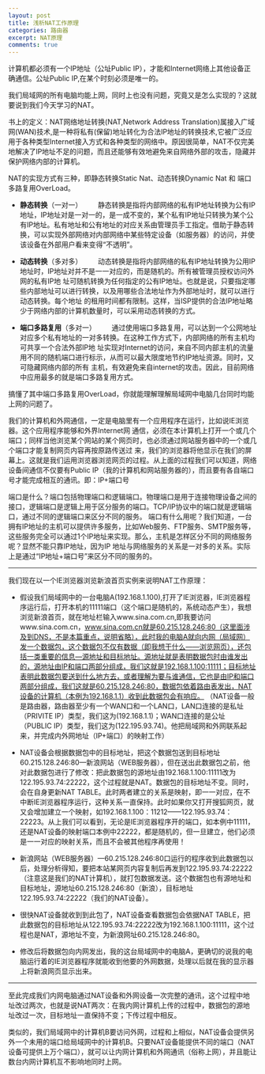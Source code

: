 ```yaml
---
layout: post
title: 浅析NAT工作原理
categories: 路由器
excerpt: NAT原理
comments: true
---
```


计算机都必须有一个IP地址（公址Public IP），才能和Internet网络上其他设备正确通信。公址Public IP,在某个时刻必须是唯一的。

我们局域网的所有电脑均能上网，同时上也没有问题，究竟又是怎么实现的？这就要说到我们今天学习的NAT。

书上的定义：NAT网络地址转换(NAT,Network Address Translation)属接入广域网(WAN)技术,是一种将私有(保留)地址转化为合法IP地址的转换技术,它被广泛应用于各种类型Internet接入方式和各种类型的网络中。原因很简单，NAT不仅完美地解决了lP地址不足的问题，而且还能够有效地避免来自网络外部的攻击，隐藏并保护网络内部的计算机。

NAT的实现方式有三种，即静态转换Static Nat、动态转换Dynamic Nat 和 端口多路复用OverLoad。

- **静态转换**（一对一）
　　静态转换是指将内部网络的私有IP地址转换为公有IP地址，IP地址对是一对一的，是一成不变的，某个私有IP地址只转换为某个公有IP地址。私有地址和公有地址的对应关系由管理员手工指定。借助于静态转换，可以实现外部网络对内部网络中某些特定设备（如服务器）的访问，并使该设备在外部用户看来变得“不透明”。

- **动态转换**（多对多）
　　动态转换是指将内部网络的私有IP地址转换为公用IP地址时，IP地址对并不是一一对应的，而是随机的。所有被管理员授权访问外网的私有IP地 址可随机转换为任何指定的公有IP地址。也就是说，只要指定哪些内部地址可以进行转换，以及用哪些合法地址作为外部地址时，就可以进行动态转换。每个地址 的租用时间都有限制。这样，当ISP提供的合法IP地址略少于网络内部的计算机数量时，可以采用动态转换的方式。


- **端口多路复用**（多对一）
　　通过使用端口多路复用，可以达到一个公网地址对应多个私有地址的一对多转换。在这种工作方式下，内部网络的所有主机均可共享一个合法外部IP地 址实现对Internet的访问，来自不同内部主机的流量用不同的随机端口进行标示，从而可以最大限度地节约IP地址资源。同时，又可隐藏网络内部的所有 主机，有效避免来自internet的攻击。因此，目前网络中应用最多的就是端口多路复用方式。


搞懂了其中端口多路复用OverLoad，你就能理解理解局域网中电脑几台同时均能上网的问题了。

我们的计算机和外网通信，一定是电脑里有一个应用程序在运行，比如说IE浏览器。这个应用程序能够和外界Internet网 通信，必须在本计算机上打开一个或几个端口；同样当他浏览某个网站的某个网页时，也必须通过网站服务器中的一个或几个端口才能复制网页内容再按原路传送过 来，我们的浏览器将他显示在我们的屏幕上。这就是我们运用浏览器浏览网页的过程。从上面的过程我们可以知道，网络设备间通信不仅要有Public IP（我的计算机和网站服务器的），而且要有各自端口号才能完成相互的通讯。即：IP+端口号

端口是什么？端口包括物理端口和逻辑端口。物理端口是用于连接物理设备之间的接口，逻辑端口是逻辑上用于区分服务的端口。TCP/IP协议中的端口就是逻辑端口，通过不同的逻辑端口来区分不同的服务。
端口有什么用呢？我们知道，一台拥有IP地址的主机可以提供许多服务，比如Web服务、FTP服务、SMTP服务等，这些服务完全可以通过1个IP地址来实现。那么，主机是怎样区分不同的网络服务呢？显然不能只靠IP地址，因为IP 地址与网络服务的关系是一对多的关系。实际上是通过“IP地址+端口号”来区分不同的服务的。

---          
            
我们现在以一个IE浏览器浏览新浪首页实例来说明NAT工作原理：

- 假设我们局域网中的一台电脑A(192.168.1.100),打开了IE浏览器，IE浏览器程序运行后，打开本机的11111端口（这个端口是随机的，系统动态产生），我想浏览新浪首页，就在地址栏输入www.sina.com.cn,即我要访问www.sina.com.cn，www.sina.com.cn就是60.215.128.246:80（这里面涉及到DNS，不是本篇重点，说明省略），此时我的电脑A就向内网（局域网）发一个数据包，这个数据包不仅有数据（即我想干什么——浏览网页），还包括一类重要的信息—源地址和目标地址。源地址就是表明数据包时由谁发出的，源地址由IP和端口两部分组成，我们这就是192.168.1.100:11111；目标地址表明此数据包要送到什么地方去，或者理解为要与谁通信，它也是由IP和端口两部分组成，我们这就是60.215.128.246:80，数据包依着路由表发出，NAT设备的计算机（本例为192.168.1.1）收到此数据包会有响应。
（NAT设备一般是路由器，路由器至少有一个WAN口和一个LAN口，LAN口连接的是私址（PRIVITE IP）类型，我们这为(192.168.1.1)；WAN口连接的是公址（PUBLIC IP）类型，我们这为(122.195.93.74)。他把局域网和外网联系起来，并完成内外网地址（IP+端口）的映射工作）

- NAT设备会根据数据包中的目标地址，把这个数据包送到目标地址60.215.128.246:80—新浪网站（WEB服务器），但在送出此数据包之前，他对此数据包进行了修改：把此数据包的源地址由192.168.1.100:11111改为122.195.93.74:22222，这个过程就是NAT。数据包的目标地址不变。同时，会在自身更新NAT TABLE。此时两者建立的关系是映射，即一一对应，在不中断IE浏览器程序运行，这种关系一直保持。此时如果你又打开搜狐网页，就又会增加建立一个映射，如192.168.1.100：11212——122.195.93.74：22223。从上我们可以看到，无论是IE浏览器程序开的端口，如本例中11111，还是NAT设备的映射端口本例中22222，都是随机的，但一旦建立，他们必须是一一对应的映射关系，而且不会被其他程序再使用！

- 新浪网站（WEB服务器）—60.215.128.246:80口运行的程序收到此数据包以后，处理分析得知，要把本站某网页内容复制后再发到122.195.93.74:22222（注意这是我们的NAT计算机），就打包数据发送。这个数据包也有源地址和目标地址，源地址60.215.128.246:80（新浪），目标地址122.195.93.74:22222（我们的NAT设备）。

- 很快NAT设备就收到到此包了，NAT设备查看数据包会依据NAT TABLE，把此数据包的目标地址从122.195.93.74:22222改为192.168.1.100:11111，这个过程也是NAT，源地址不变，为新浪网址60.215.128.246:80。
- 修改后将数据包向内网发出，我的这台局域网中的电脑A，更确切的说我的电脑运行着的IE浏览器程序就能收到他要的外网数据，处理以后就在我的显示器上将新浪网页显示出来。

---

至此完成我们内网电脑通过NAT设备和外网设备一次完整的通讯，这个过程中地址改过两次，也就是说NAT两次：在我内网计算机上传的过程中，数据包的源地址改过一次，目标地址一直保持不变；下传过程中相反。

类似的，我们局域网中的计算机B要访问外网，过程和上相似，NAT设备会提供另外一个未用的端口给局域网中的计算机B。只要NAT设备能提供不同的端口（NAT设备可提供上万个端口），就可以让内网计算机和外网通讯（俗称上网），并且能让数台内网计算机互不影响地同时上网。
